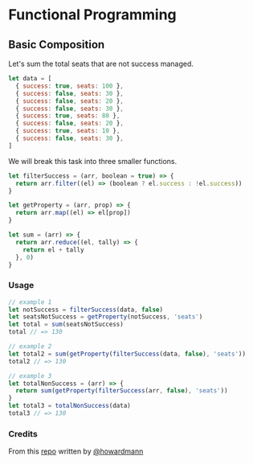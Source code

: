 # Functional Programming

## Basic Composition

Let's sum the total seats that are not success managed.

```js
let data = [
  { success: true, seats: 100 },
  { success: false, seats: 30 },
  { success: false, seats: 20 },
  { success: false, seats: 30 },
  { success: true, seats: 80 },
  { success: false, seats: 20 },
  { success: true, seats: 10 },
  { success: false, seats: 30 },
]
```

We will break this task into three smaller functions.

```js
let filterSuccess = (arr, boolean = true) => {
  return arr.filter((el) => (boolean ? el.success : !el.success))
}

let getProperty = (arr, prop) => {
  return arr.map((el) => el[prop])
}

let sum = (arr) => {
  return arr.reduce((el, tally) => {
    return el + tally
  }, 0)
}
```

### Usage

```js
// example 1
let notSuccess = filterSuccess(data, false)
let seatsNotSuccess = getProperty(notSuccess, 'seats')
let total = sum(seatsNotSuccess)
total // => 130

// example 2
let total2 = sum(getProperty(filterSuccess(data, false), 'seats'))
total2 // => 130

// example 3
let totalNonSuccess = (arr) => {
  return sum(getProperty(filterSuccess(arr, false), 'seats'))
}
let total3 = totalNonSuccess(data)
total3 // => 130
```

### Credits

From this [repo](https://github.com/howardmann/node-design-patterns) written by [@howardmann](https://github.com/howardmann)
